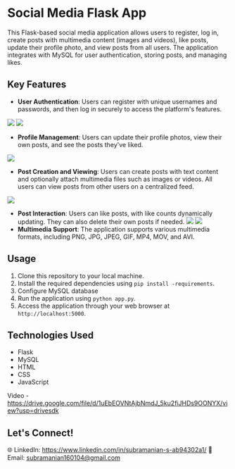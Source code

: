 # Social Media Flask App

This Flask-based social media application allows users to register, log in, create posts with multimedia content (images and videos), like posts, update their profile photo, and view posts from all users. The application integrates with MySQL for user authentication, storing posts, and managing likes.

## Key Features

- **User Authentication**: Users can register with unique usernames and passwords, and then log in securely to access the platform's features.

![](ScreenShots/login.png)
![](ScreenShots/Registeration.png)
  
- **Profile Management**: Users can update their profile photos, view their own posts, and see the posts they've liked.

![](ScreenShots/User%20Profile.png)
  
- **Post Creation and Viewing**: Users can create posts with text content and optionally attach multimedia files such as images or videos. All users can view posts from other users on a centralized feed.

![](ScreenShots/Posts.png)

- **Post Interaction**: Users can like posts, with like counts dynamically updating. They can also delete their own posts if needed.
![](ScreenShots/Show%20Likes.png)
![](ScreenShots/Delete%20Post.png)
- **Multimedia Support**: The application supports various multimedia formats, including PNG, JPG, JPEG, GIF, MP4, MOV, and AVI.

## Usage

1. Clone this repository to your local machine.
2. Install the required dependencies using `pip install -requirements`.
3. Configure MySQL database
4. Run the application using `python app.py`.
5. Access the application through your web browser at `http://localhost:5000`.

## Technologies Used

- Flask
- MySQL
- HTML
- CSS
- JavaScript

Video - https://drive.google.com/file/d/1uEbEOVNtAjbNmdJ_5ku2fiJHDs9OONYX/view?usp=drivesdk

## Let's Connect!
🌐 LinkedIn: https://www.linkedin.com/in/subramanian-s-ab94302a1/ 
📧 Email: subramanian160104@gmail.com

